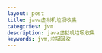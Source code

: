 ```yaml
---
layout: post
title: java虚拟机垃圾收集
categories: jvm
description: java虚拟机垃圾收集
keywords: jvm,垃圾回收
---
```


